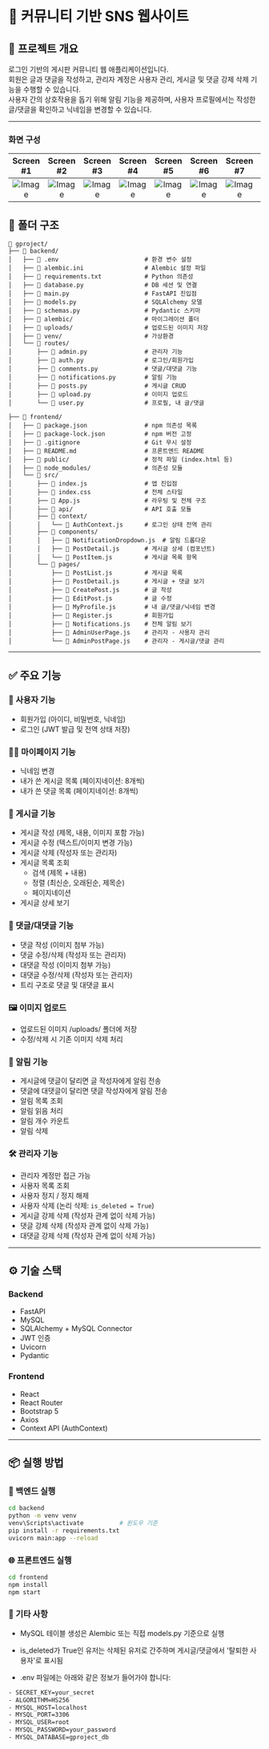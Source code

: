 # 📌 커뮤니티 기반 SNS 웹사이트

## 📖 프로젝트 개요

로그인 기반의 게시판 커뮤니티 웹 애플리케이션입니다.  
회원은 글과 댓글을 작성하고, 관리자 계정은 사용자 관리, 게시글 및 댓글 강제 삭제 기능을 수행할 수 있습니다.  
사용자 간의 상호작용을 돕기 위해 알림 기능을 제공하며, 사용자 프로필에서는 작성한 글/댓글을 확인하고 닉네임을 변경할 수 있습니다.

---

### 화면 구성
|Screen #1|Screen #2|Screen #3|Screen #4|Screen #5|Screen #6|Screen #7|Screen #8|Screen #9|Screen #10|
|:---:|:---:|:---:|:---:|:---:|:---:|:---:|:---:|:---:|:---:|
|![Image](https://github.com/user-attachments/assets/500cffbb-c71f-4e89-b2dc-404fe993f53b)|![Image](https://github.com/user-attachments/assets/40436f39-4ba5-4580-93cd-295e4be9e8d9)|![Image](https://github.com/user-attachments/assets/077d2b30-3d04-47a5-8e1d-85bea808d7e4)|![Image](https://github.com/user-attachments/assets/7b6ef4e9-6bfa-4259-a01f-b523998671ff)|![Image](https://github.com/user-attachments/assets/827a7c1f-b265-4c71-859e-5a563b3cf991)|![Image](https://github.com/user-attachments/assets/f2c703ff-9eef-4708-b1fe-27a7b1317346)|![Image](https://github.com/user-attachments/assets/cbfeb667-2a72-46e7-80df-7becb794d323)|![Image](https://github.com/user-attachments/assets/06847271-5641-4f61-bad2-d812b94d29f5)|![Image](https://github.com/user-attachments/assets/7e543885-aa8e-4adb-a8ce-de7d6d300444)|![Image](https://github.com/user-attachments/assets/d43b27f4-f8b7-48d6-b98e-3fea943f2dbb)|![전체알림](https://github.com/user-attachments/assets/e49f49de-7094-4c40-bfd7-930455c063e4)


## 📁 폴더 구조

```
📁 gproject/
├── 📁 backend/
│   ├── 📜 .env                        # 환경 변수 설정
│   ├── 📜 alembic.ini                 # Alembic 설정 파일
│   ├── 📜 requirements.txt            # Python 의존성
│   ├── 📜 database.py                 # DB 세션 및 연결
│   ├── 📜 main.py                     # FastAPI 진입점
│   ├── 📜 models.py                   # SQLAlchemy 모델
│   ├── 📜 schemas.py                  # Pydantic 스키마
│   ├── 📁 alembic/                    # 마이그레이션 폴더
│   ├── 📁 uploads/                    # 업로드된 이미지 저장
│   ├── 📁 venv/                       # 가상환경
│   └── 📁 routes/
│       ├── 📜 admin.py                # 관리자 기능
│       ├── 📜 auth.py                 # 로그인/회원가입
│       ├── 📜 comments.py             # 댓글/대댓글 기능
│       ├── 📜 notifications.py        # 알림 기능
│       ├── 📜 posts.py                # 게시글 CRUD
│       ├── 📜 upload.py               # 이미지 업로드
│       └── 📜 user.py                 # 프로필, 내 글/댓글

├── 📁 frontend/
│   ├── 📜 package.json                # npm 의존성 목록
│   ├── 📜 package-lock.json           # npm 버전 고정
│   ├── 📜 .gitignore                  # Git 무시 설정
│   ├── 📜 README.md                   # 프론트엔드 README
│   ├── 📁 public/                     # 정적 파일 (index.html 등)
│   ├── 📁 node_modules/               # 의존성 모듈
│   └── 📁 src/
│       ├── 📜 index.js                # 앱 진입점
│       ├── 📜 index.css               # 전체 스타일
│       ├── 📜 App.js                  # 라우팅 및 전체 구조
│       ├── 📁 api/                    # API 호출 모듈
│       ├── 📁 context/
│       │   └── 📜 AuthContext.js      # 로그인 상태 전역 관리
│       ├── 📁 components/
│       │   ├── 📜 NotificationDropdown.js  # 알림 드롭다운
│       │   ├── 📜 PostDetail.js       # 게시글 상세 (컴포넌트)
│       │   └── 📜 PostItem.js         # 게시글 목록 항목
│       └── 📁 pages/
│           ├── 📜 PostList.js         # 게시글 목록
│           ├── 📜 PostDetail.js       # 게시글 + 댓글 보기
│           ├── 📜 CreatePost.js       # 글 작성
│           ├── 📜 EditPost.js         # 글 수정
│           ├── 📜 MyProfile.js        # 내 글/댓글/닉네임 변경
│           ├── 📜 Register.js         # 회원가입
│           ├── 📜 Notifications.js    # 전체 알림 보기
│           ├── 📜 AdminUserPage.js    # 관리자 - 사용자 관리
│           └── 📜 AdminPostPage.js    # 관리자 - 게시글/댓글 관리

```


---

## ✅ 주요 기능

### 👤 사용자 기능

- 회원가입 (아이디, 비밀번호, 닉네임)
- 로그인 (JWT 발급 및 전역 상태 저장)

### 🙋‍♂️ 마이페이지 기능

- 닉네임 변경
- 내가 쓴 게시글 목록 (페이지네이션: 8개씩)
- 내가 쓴 댓글 목록 (페이지네이션: 8개씩)

### 📝 게시글 기능

- 게시글 작성 (제목, 내용, 이미지 포함 가능)
- 게시글 수정 (텍스트/이미지 변경 가능)
- 게시글 삭제 (작성자 또는 관리자)
- 게시글 목록 조회
  - 검색 (제목 + 내용)
  - 정렬 (최신순, 오래된순, 제목순)
  - 페이지네이션
- 게시글 상세 보기

### 💬 댓글/대댓글 기능

- 댓글 작성 (이미지 첨부 가능)
- 댓글 수정/삭제 (작성자 또는 관리자)
- 대댓글 작성 (이미지 첨부 가능)
- 대댓글 수정/삭제 (작성자 또는 관리자)
- 트리 구조로 댓글 및 대댓글 표시

### 🖼️ 이미지 업로드

- 업로드된 이미지 /uploads/ 폴더에 저장
- 수정/삭제 시 기존 이미지 삭제 처리

### 🔔 알림 기능

- 게시글에 댓글이 달리면 글 작성자에게 알림 전송
- 댓글에 대댓글이 달리면 댓글 작성자에게 알림 전송
- 알림 목록 조회
- 알림 읽음 처리
- 알림 개수 카운트
- 알림 삭제

### 🛠 관리자 기능

- 관리자 계정만 접근 가능
- 사용자 목록 조회
- 사용자 정지 / 정지 해제
- 사용자 삭제 (논리 삭제: `is_deleted = True`)
- 게시글 강제 삭제 (작성자 관계 없이 삭제 가능)
- 댓글 강제 삭제 (작성자 관계 없이 삭제 가능)
- 대댓글 강제 삭제 (작성자 관계 없이 삭제 가능)

---

## ⚙️ 기술 스택

### Backend
- FastAPI
- MySQL
- SQLAlchemy + MySQL Connector
- JWT 인증
- Uvicorn
- Pydantic

### Frontend
- React
- React Router
- Bootstrap 5
- Axios
- Context API (AuthContext)

---

## 📦 실행 방법

### 🔧 백엔드 실행

```bash
cd backend
python -m venv venv
venv\Scripts\activate          # 윈도우 기준
pip install -r requirements.txt
uvicorn main:app --reload
```

### 🌐 프론트엔드 실행
```bash
cd frontend
npm install
npm start
```

### 📝 기타 사항
- MySQL 테이블 생성은 Alembic 또는 직접 models.py 기준으로 실행
- is_deleted가 True인 유저는 삭제된 유저로 간주하며 게시글/댓글에서 '탈퇴한 사용자'로 표시됨


- .env 파일에는 아래와 같은 정보가 들어가야 합니다:
```bash
- SECRET_KEY=your_secret
- ALGORITHM=HS256
- MYSQL_HOST=localhost
- MYSQL_PORT=3306
- MYSQL_USER=root
- MYSQL_PASSWORD=your_password
- MYSQL_DATABASE=gproject_db
```
